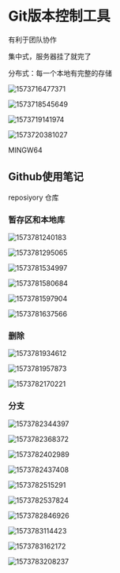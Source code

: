 # Git版本控制工具

有利于团队协作

集中式，服务器挂了就完了

分布式：每一个本地有完整的存储

![1573716477371](D:\徐鹏\Documents\cloud\我的坚果云\Typora\JavaNotes\JavaSE\1573716477371.png)

![1573718545649](D:\徐鹏\Documents\cloud\我的坚果云\Typora\JavaNotes\JavaSE\1573718545649.png)

![1573719141974](D:\徐鹏\Documents\cloud\我的坚果云\Typora\JavaNotes\JavaSE\1573719141974.png)

![1573720381027](D:\徐鹏\Documents\cloud\我的坚果云\Typora\JavaNotes\JavaSE\1573720381027.png)

MINGW64

## Github使用笔记

reposiyory 仓库

### 暂存区和本地库



![1573781240183](D:\徐鹏\Documents\cloud\我的坚果云\Typora\JavaNotes\JavaSE\1573781240183.png)

![1573781295065](D:\徐鹏\Documents\cloud\我的坚果云\Typora\JavaNotes\JavaSE\1573781295065.png)

![1573781534997](D:\徐鹏\Documents\cloud\我的坚果云\Typora\JavaNotes\JavaSE\1573781534997.png)

![1573781580684](D:\徐鹏\Documents\cloud\我的坚果云\Typora\JavaNotes\JavaSE\1573781580684.png)

![1573781597904](D:\徐鹏\Documents\cloud\我的坚果云\Typora\JavaNotes\JavaSE\1573781597904.png)

![1573781637566](D:\徐鹏\Documents\cloud\我的坚果云\Typora\JavaNotes\JavaSE\1573781637566.png)



### 删除

![1573781934612](D:\徐鹏\Documents\cloud\我的坚果云\Typora\JavaNotes\JavaSE\1573781934612.png)

![1573781957873](D:\徐鹏\Documents\cloud\我的坚果云\Typora\JavaNotes\JavaSE\1573781957873.png)

![1573782170221](D:\徐鹏\Documents\cloud\我的坚果云\Typora\JavaNotes\JavaSE\1573782170221.png)

### 分支

![1573782344397](D:\徐鹏\Documents\cloud\我的坚果云\Typora\JavaNotes\JavaSE\1573782344397.png)

![1573782368372](D:\徐鹏\Documents\cloud\我的坚果云\Typora\JavaNotes\JavaSE\1573782368372.png)

![1573782402989](D:\徐鹏\Documents\cloud\我的坚果云\Typora\JavaNotes\JavaSE\1573782402989.png)

![1573782437408](D:\徐鹏\Documents\cloud\我的坚果云\Typora\JavaNotes\JavaSE\1573782437408.png)

![1573782515291](D:\徐鹏\Documents\cloud\我的坚果云\Typora\JavaNotes\JavaSE\1573782515291.png)

![1573782537824](D:\徐鹏\Documents\cloud\我的坚果云\Typora\JavaNotes\JavaSE\1573782537824.png)

![1573782846926](D:\徐鹏\Documents\cloud\我的坚果云\Typora\JavaNotes\JavaSE\1573782846926.png)

![1573783114423](D:\徐鹏\Documents\cloud\我的坚果云\Typora\JavaNotes\JavaSE\1573783114423.png)

![1573783162172](D:\徐鹏\Documents\cloud\我的坚果云\Typora\JavaNotes\JavaSE\1573783162172.png)

![1573783208237](D:\徐鹏\Documents\cloud\我的坚果云\Typora\JavaNotes\JavaSE\1573783208237.png)

